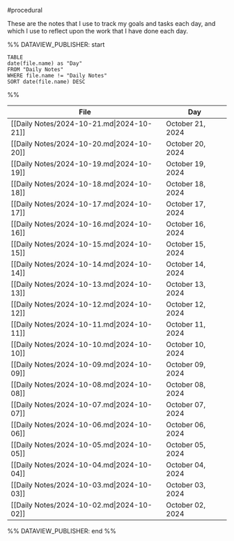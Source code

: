 #procedural 

These are the notes that I use to track my goals and tasks each day, and which I use to reflect upon the work that I have done each day.

%% DATAVIEW_PUBLISHER: start
```dataview
TABLE
date(file.name) as "Day"
FROM "Daily Notes"
WHERE file.name != "Daily Notes"
SORT date(file.name) DESC
```
%%

| File                                      | Day              |
| ----------------------------------------- | ---------------- |
| [[Daily Notes/2024-10-21.md\|2024-10-21]] | October 21, 2024 |
| [[Daily Notes/2024-10-20.md\|2024-10-20]] | October 20, 2024 |
| [[Daily Notes/2024-10-19.md\|2024-10-19]] | October 19, 2024 |
| [[Daily Notes/2024-10-18.md\|2024-10-18]] | October 18, 2024 |
| [[Daily Notes/2024-10-17.md\|2024-10-17]] | October 17, 2024 |
| [[Daily Notes/2024-10-16.md\|2024-10-16]] | October 16, 2024 |
| [[Daily Notes/2024-10-15.md\|2024-10-15]] | October 15, 2024 |
| [[Daily Notes/2024-10-14.md\|2024-10-14]] | October 14, 2024 |
| [[Daily Notes/2024-10-13.md\|2024-10-13]] | October 13, 2024 |
| [[Daily Notes/2024-10-12.md\|2024-10-12]] | October 12, 2024 |
| [[Daily Notes/2024-10-11.md\|2024-10-11]] | October 11, 2024 |
| [[Daily Notes/2024-10-10.md\|2024-10-10]] | October 10, 2024 |
| [[Daily Notes/2024-10-09.md\|2024-10-09]] | October 09, 2024 |
| [[Daily Notes/2024-10-08.md\|2024-10-08]] | October 08, 2024 |
| [[Daily Notes/2024-10-07.md\|2024-10-07]] | October 07, 2024 |
| [[Daily Notes/2024-10-06.md\|2024-10-06]] | October 06, 2024 |
| [[Daily Notes/2024-10-05.md\|2024-10-05]] | October 05, 2024 |
| [[Daily Notes/2024-10-04.md\|2024-10-04]] | October 04, 2024 |
| [[Daily Notes/2024-10-03.md\|2024-10-03]] | October 03, 2024 |
| [[Daily Notes/2024-10-02.md\|2024-10-02]] | October 02, 2024 |

%% DATAVIEW_PUBLISHER: end %%